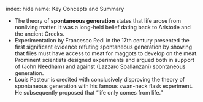 index: hide
name: Key Concepts and Summary

  * The theory of  **spontaneous generation** states that life arose from nonliving matter. It was a long-held belief dating back to Aristotle and the ancient Greeks.
  * Experimentation by Francesco Redi in the 17th century presented the first significant evidence refuting spontaneous generation by showing that flies must have access to meat for maggots to develop on the meat. Prominent scientists designed experiments and argued both in support of (John Needham) and against (Lazzaro Spallanzani) spontaneous generation.
  * Louis Pasteur is credited with conclusively disproving the theory of spontaneous generation with his famous swan-neck flask experiment. He subsequently proposed that “life only comes from life.”
